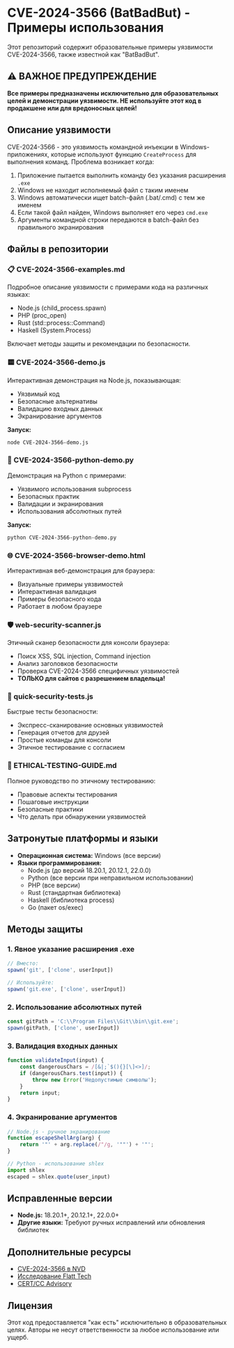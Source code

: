 # CVE-2024-3566 (BatBadBut) - Примеры использования

Этот репозиторий содержит образовательные примеры уязвимости CVE-2024-3566, также известной как "BatBadBut".

## ⚠️ ВАЖНОЕ ПРЕДУПРЕЖДЕНИЕ

**Все примеры предназначены исключительно для образовательных целей и демонстрации уязвимости. НЕ используйте этот код в продакшене или для вредоносных целей!**

## Описание уязвимости

CVE-2024-3566 - это уязвимость командной инъекции в Windows-приложениях, которые используют функцию `CreateProcess` для выполнения команд. Проблема возникает когда:

1. Приложение пытается выполнить команду без указания расширения `.exe`
2. Windows не находит исполняемый файл с таким именем
3. Windows автоматически ищет batch-файл (.bat/.cmd) с тем же именем
4. Если такой файл найден, Windows выполняет его через `cmd.exe`
5. Аргументы командной строки передаются в batch-файл без правильного экранирования

## Файлы в репозитории

### 📋 CVE-2024-3566-examples.md
Подробное описание уязвимости с примерами кода на различных языках:
- Node.js (child_process.spawn)
- PHP (proc_open)
- Rust (std::process::Command)
- Haskell (System.Process)

Включает методы защиты и рекомендации по безопасности.

### 🟨 CVE-2024-3566-demo.js
Интерактивная демонстрация на Node.js, показывающая:
- Уязвимый код
- Безопасные альтернативы
- Валидацию входных данных
- Экранирование аргументов

**Запуск:**
```bash
node CVE-2024-3566-demo.js
```

### 🐍 CVE-2024-3566-python-demo.py
Демонстрация на Python с примерами:
- Уязвимого использования subprocess
- Безопасных практик
- Валидации и экранирования
- Использования абсолютных путей

**Запуск:**
```bash
python CVE-2024-3566-python-demo.py
```

### 🌐 CVE-2024-3566-browser-demo.html
Интерактивная веб-демонстрация для браузера:
- Визуальные примеры уязвимостей
- Интерактивная валидация
- Примеры безопасного кода
- Работает в любом браузере

### 🛡️ web-security-scanner.js
Этичный сканер безопасности для консоли браузера:
- Поиск XSS, SQL injection, Command injection
- Анализ заголовков безопасности
- Проверка CVE-2024-3566 специфичных уязвимостей
- **ТОЛЬКО для сайтов с разрешением владельца!**

### 🚀 quick-security-tests.js  
Быстрые тесты безопасности:
- Экспресс-сканирование основных уязвимостей
- Генерация отчетов для друзей
- Простые команды для консоли
- Этичное тестирование с согласием

### 📖 ETHICAL-TESTING-GUIDE.md
Полное руководство по этичному тестированию:
- Правовые аспекты тестирования
- Пошаговые инструкции
- Безопасные практики
- Что делать при обнаружении уязвимостей

## Затронутые платформы и языки

- **Операционная система:** Windows (все версии)
- **Языки программирования:**
  - Node.js (до версий 18.20.1, 20.12.1, 22.0.0)
  - Python (все версии при неправильном использовании)
  - PHP (все версии)
  - Rust (стандартная библиотека)
  - Haskell (библиотека process)
  - Go (пакет os/exec)

## Методы защиты

### 1. Явное указание расширения .exe
```javascript
// Вместо:
spawn('git', ['clone', userInput])

// Используйте:
spawn('git.exe', ['clone', userInput])
```

### 2. Использование абсолютных путей
```javascript
const gitPath = 'C:\\Program Files\\Git\\bin\\git.exe';
spawn(gitPath, ['clone', userInput])
```

### 3. Валидация входных данных
```javascript
function validateInput(input) {
    const dangerousChars = /[&|;`$(){}[\]<>]/;
    if (dangerousChars.test(input)) {
        throw new Error('Недопустимые символы');
    }
    return input;
}
```

### 4. Экранирование аргументов
```javascript
// Node.js - ручное экранирование
function escapeShellArg(arg) {
    return '"' + arg.replace(/"/g, '""') + '"';
}

// Python - использование shlex
import shlex
escaped = shlex.quote(user_input)
```

## Исправленные версии

- **Node.js:** 18.20.1+, 20.12.1+, 22.0.0+
- **Другие языки:** Требуют ручных исправлений или обновления библиотек

## Дополнительные ресурсы

- [CVE-2024-3566 в NVD](https://nvd.nist.gov/vuln/detail/CVE-2024-3566)
- [Исследование Flatt Tech](https://flatt.tech/research/posts/batbadbut-you-cant-securely-execute-commands-on-windows/)
- [CERT/CC Advisory](https://www.kb.cert.org/vuls/id/123335)

## Лицензия

Этот код предоставляется "как есть" исключительно в образовательных целях. Авторы не несут ответственности за любое использование или ущерб.
